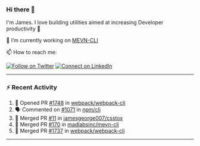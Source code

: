 ### Hi there 👋

I'm James. I love building utilities aimed at increasing Developer productivity :raised_hands: 

🔭 I’m currently working on [MEVN-CLI](https://github.com/madlabsinc/mevn-cli)

📫 How to reach me:

[![Follow on Twitter](https://img.shields.io/badge/--twitter?label=Twitter&logo=Twitter&style=social)](https://twitter.com/james_madhacks) [![Connect on LinkedIn](https://img.shields.io/badge/--linkedin?label=LinkedIn&logo=LinkedIn&style=social)](https://www.linkedin.com/in/jamesgeorge007)

---

### :zap: Recent Activity

<!--START_SECTION:activity-->
1. 💪 Opened PR [#1748](https://github.com//webpack/webpack-cli/pull/1748) in [webpack/webpack-cli](https://github.com//webpack/webpack-cli)
2. 🗣 Commented on [#1071](https://github.com//npm/cli/issues/1071) in [npm/cli](https://github.com//npm/cli)
3. 🎉 Merged PR [#11](https://github.com//jamesgeorge007/csstox/pull/11) in [jamesgeorge007/csstox](https://github.com//jamesgeorge007/csstox)
4. 🎉 Merged PR [#170](https://github.com//madlabsinc/mevn-cli/pull/170) in [madlabsinc/mevn-cli](https://github.com//madlabsinc/mevn-cli)
5. 🎉 Merged PR [#1737](https://github.com//webpack/webpack-cli/pull/1737) in [webpack/webpack-cli](https://github.com//webpack/webpack-cli)
<!--END_SECTION:activity-->

---

<!--
**jamesgeorge007/jamesgeorge007** is a ✨ _special_ ✨ repository because its `README.md` (this file) appears on your GitHub profile.

Here are some ideas to get you started:

- 🌱 I’m currently learning ...
- 👯 I’m looking to collaborate on ...
- 🤔 I’m looking for help with ...
- 💬 Ask me about ...
- 😄 Pronouns: ...
- ⚡ Fun fact: ...
-->
